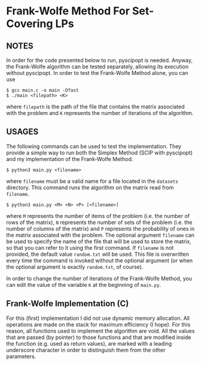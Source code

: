 # Frank-Wolfe Method For Set-Covering LPs

## NOTES

In order for the code presented below to run, pyscipopt is needed. Anyway, the Frank-Wolfe algorithm can be tested separately, allowing its execution without pyscipopt. In order to test the Frank-Wolfe Method alone, you can use 

```
$ gcc main.c -o main -Ofast
$ ./main <filepath> <K>
```
where `filepath` is the path of the file that contains the matrix associated with the problem and `K` represents the number of iterations of the algorithm.

## USAGES
The following commands can be used to test the implementation. They provide a simple way to run both the Simplex Method (SCIP with pyscipopt) and my implementation of the Frank-Wolfe Method. 
```
$ python3 main.py <filename>
```
where `filename` must be a valid name for a file located in the `datasets` directory. This command
runs the algorithm on the matrix read from `filename`.

```
$ python3 main.py <M> <N> <P> [<filename>]
```

where `M` represents the number of items of the problem (i.e. the number of rows of the matrix), `N` represents the number of sets of the problem (i.e. the number of columns of the matrix) and `P` represents the probability of ones in the matrix associated with the problem. The optional argument `filename` can be used to specify the name of the file that will be used to store the matrix, so that you can refer to it using the first command. If `filename` is not provided, the default value `random.txt` will be used. This file is overwritten every time the command is invoked without the optional argument (or when the optional argument is exactly `random.txt`, of course).

In order to change the number of iterations of the Frank-Wolfe Method, you can edit the value of the variable `K` at the beginning of `main.py`.

## Frank-Wolfe Implementation (C)

For this (first) implementation I did not use dynamic memory allocation. All operations are made on the stack for maximum efficiency (I hope). For this reason, all functions used to implement the algorithm are void. All the values that are passed (by pointer) to those functions and that are modified inside the function (e.g. used as return values), are marked with a leading underscore character in order to distinguish them from the other parameters. 


